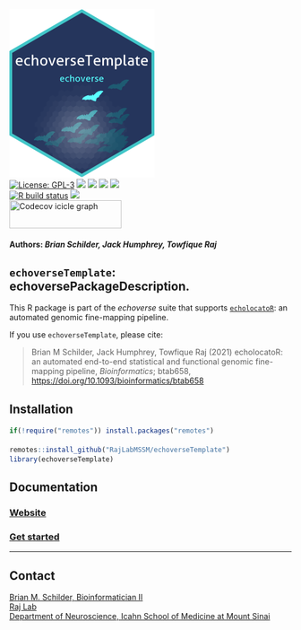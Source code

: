 <img src='https://github.com/RajLabMSSM/echoverseTemplate/raw/master/inst/hex/hex.png' title='Hex sticker for echoverseTemplate' height='300'><br>
[![License:
GPL-3](https://img.shields.io/badge/license-GPL--3-blue.svg)](https://cran.r-project.org/web/licenses/GPL-3)
[![](https://img.shields.io/badge/doi-10.1093/bioinformatics/btab658-blue.svg)](https://doi.org/10.1093/bioinformatics/btab658)
[![](https://img.shields.io/badge/devel%20version-0.99.0-black.svg)](https://github.com/RajLabMSSM/echoverseTemplate)
[![](https://img.shields.io/github/languages/code-size/RajLabMSSM/echoverseTemplate.svg)](https://github.com/RajLabMSSM/echoverseTemplate)
[![](https://img.shields.io/github/last-commit/RajLabMSSM/echoverseTemplate.svg)](https://github.com/RajLabMSSM/echoverseTemplate/commits/master)
<br> [![R build
status](https://github.com/RajLabMSSM/echoverseTemplate/workflows/rworkflows/badge.svg)](https://github.com/RajLabMSSM/echoverseTemplate/actions)
[![](https://codecov.io/gh/RajLabMSSM/echoverseTemplate/branch/master/graph/badge.svg)](https://app.codecov.io/gh/RajLabMSSM/echoverseTemplate)
<br>
<a href='https://app.codecov.io/gh/RajLabMSSM/echoverseTemplate/tree/master' target='_blank'><img src='https://codecov.io/gh/RajLabMSSM/echoverseTemplate/branch/master/graphs/icicle.svg' title='Codecov icicle graph' width='200' height='50' style='vertical-align: top;'></a>  
<h4>  
Authors: <i>Brian Schilder, Jack Humphrey, Towfique Raj</i>  
</h4>

## `echoverseTemplate`: echoversePackageDescription.

This R package is part of the *echoverse* suite that supports
[`echolocatoR`](https://github.com/RajLabMSSM/echolocatoR): an automated
genomic fine-mapping pipeline.

If you use `echoverseTemplate`, please cite:

> Brian M Schilder, Jack Humphrey, Towfique Raj (2021) echolocatoR: an
> automated end-to-end statistical and functional genomic fine-mapping
> pipeline, *Bioinformatics*; btab658,
> <https://doi.org/10.1093/bioinformatics/btab658>

## Installation

``` r
if(!require("remotes")) install.packages("remotes")

remotes::install_github("RajLabMSSM/echoverseTemplate")
library(echoverseTemplate)
```

## Documentation

### [Website](https://rajlabmssm.github.io/echoverseTemplate)

### [Get started](https://rajlabmssm.github.io/echoverseTemplate/articles/echoverseTemplate)

<hr>

## Contact

<a href="https://bschilder.github.io/BMSchilder/" target="_blank">Brian
M. Schilder, Bioinformatician II</a>  
<a href="https://rajlab.org" target="_blank">Raj Lab</a>  
<a href="https://icahn.mssm.edu/about/departments/neuroscience" target="_blank">Department
of Neuroscience, Icahn School of Medicine at Mount Sinai</a>

